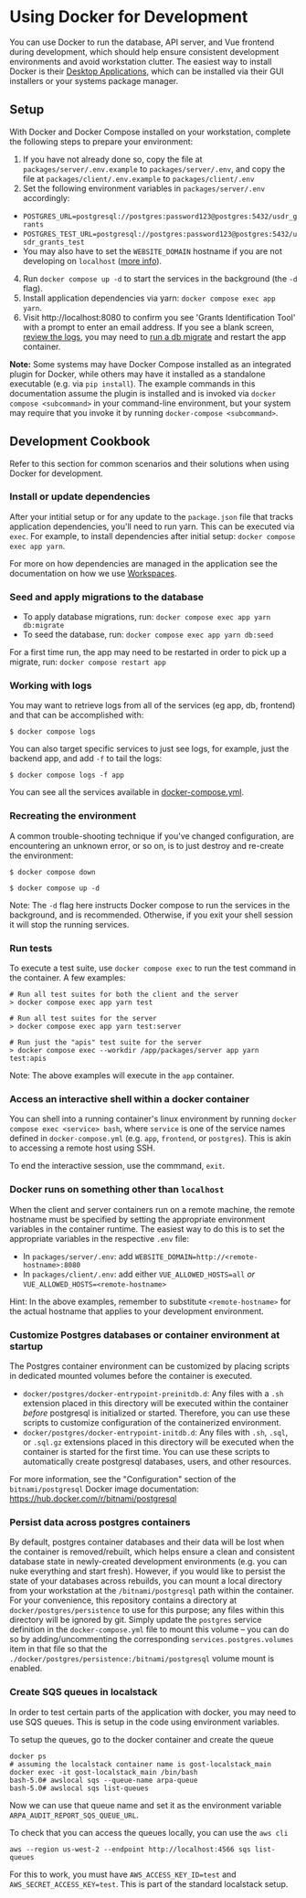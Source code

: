 # Using Docker for Development

You can use Docker to run the database, API server, and Vue frontend during development,
which should help ensure consistent development environments and avoid workstation
clutter. The easiest way to install Docker is their [Desktop Applications](https://www.docker.com/products/docker-desktop/),
which can be installed via their GUI installers or your systems package manager.


## Setup

With Docker and Docker Compose installed on your workstation, complete the following
steps to prepare your environment:

1. If you have not already done so, copy the file at `packages/server/.env.example`
  to `packages/server/.env`, and copy the file at `packages/client/.env.example`
  to `packages/client/.env`
2. Set the following environment variables in `packages/server/.env` accordingly:
  - `POSTGRES_URL=postgresql://postgres:password123@postgres:5432/usdr_grants`
  - `POSTGRES_TEST_URL=postgresql://postgres:password123@postgres:5432/usdr_grants_test`
  - You may also have to set the `WEBSITE_DOMAIN` hostname if you are not developing on `localhost`
  ([more info](#cookbook-non-localhost)).
4. Run `docker compose up -d` to start the services in the background (the `-d` flag).
5. Install application dependencies via yarn: `docker compose exec app yarn`.
6. Visit http://localhost:8080 to confirm you see 'Grants Identification Tool' with a prompt to enter an email address.
If you see a blank screen, [review the logs](#cookbook-logs), you may need to [run a db migrate](#cookbook-db-migrate) and restart the app container.


**Note:** Some systems may have Docker Compose installed as an integrated plugin for Docker,
while others may have it installed as a standalone executable (e.g. via `pip install`).
The example commands in this documentation assume the plugin is installed and is invoked
via `docker compose <subcommand>` in your command-line environment, but your system may require
that you invoke it by running `docker-compose <subcommand>`.


## Development Cookbook

Refer to this section for common scenarios and their solutions when using Docker
for development.

### Install or update dependencies

After your intitial setup or for any update to the `package.json` file that
tracks application dependencies, you'll need to run yarn. This
can be executed via `exec`. For example, to install dependencies after initial
setup: `docker compose exec app yarn`.

For more on how dependencies are managed in the application see the documentation
on how we use [Workspaces](../docs/workspaces.md).

### Seed and apply migrations to the database <a name="cookbook-db-migrate"></a>

- To apply database migrations, run: `docker compose exec app yarn db:migrate`
- To seed the database, run: `docker compose exec app yarn db:seed`

For a first time run, the app may need to be restarted in order to pick up a migrate, run: `docker compose restart app`

### Working with logs <a name="cookbook-logs"></a>

You may want to retrieve logs from all of the services (eg app, db, frontend)
and that can be accomplished with:

```
$ docker compose logs
```

You can also target specific services to just see logs, for example, just the
backend app, and add `-f` to tail the logs:

```
$ docker compose logs -f app
```

You can see all the services available in [docker-compose.yml](../docker-compose.yml).

### Recreating the environment

A common trouble-shooting technique if you've changed configuration, are encountering
an unknown error, or so on, is to just destroy and re-create the environment:

```
$ docker compose down
```

```
$ docker compose up -d
```

Note: The `-d` flag here instructs Docker compose to run the services in the
background, and is recommended. Otherwise, if you exit your shell session it will
stop the running services.


### Run tests

To execute a test suite, use `docker compose exec` to run the test command in the container.
A few examples:

```shell
# Run all test suites for both the client and the server
> docker compose exec app yarn test

# Run all test suites for the server
> docker compose exec app yarn test:server

# Run just the "apis" test suite for the server
> docker compose exec --workdir /app/packages/server app yarn test:apis
```

Note: The above examples will execute in the `app` container.


### Access an interactive shell within a docker container

You can shell into a running container's linux environment by running
`docker compose exec <service> bash`, where `service` is one of the service names defined
in `docker-compose.yml` (e.g. `app`, `frontend`, or `postgres`). This is akin to accessing
a remote host using SSH.

To end the interactive session, use the commmand, `exit`.


### Docker runs on something other than `localhost`<a name="cookbook-non-localhost"></a>

When the client and server containers run on a remote machine, the remote hostname must be
specified by setting the appropriate environment variables in the container runtime.
The easiest way to do this is to set the appropriate variables in the respective `.env` file:

- In `packages/server/.env`: add `WEBSITE_DOMAIN=http://<remote-hostname>:8080`
- In `packages/client/.env`: add either `VUE_ALLOWED_HOSTS=all` *or*
  `VUE_ALLOWED_HOSTS=<remote-hostname>`

Hint: In the above examples, remember to substitute `<remote-hostname>` for the actual hostname
that applies to your development environment.


### Customize Postgres databases or container environment at startup

The Postgres container environment can be customized by placing scripts in dedicated mounted
volumes before the container is executed.

- `docker/postgres/docker-entrypoint-preinitdb.d`: Any files with a `.sh` extension
  placed in this directory will be executed within the container *before* postgresql
  is initialized or started. Therefore, you can use these scripts to customize configuration
  of the containerized environment.
- `docker/postgres/docker-entrypoint-initdb.d`: Any files with `.sh`, `.sql`, or `.sql.gz`
  extensions placed in this directory will be executed when the container is started for the first
  time. You can use these scripts to automatically create postgresql databases, users, and other
  resources.

For more information, see the "Configuration" section of the `bitnami/postgresql` Docker image
documentation: https://hub.docker.com/r/bitnami/postgresql


### Persist data across postgres containers

By default, postgres container databases and their data will be lost when the container
is removed/rebuilt, which helps ensure a clean and consistent database state in newly-created
development environments (e.g. you can nuke everything and start fresh). However, if you would
like to persist the state of your databases across rebuilds, you can mount a local directory
from your workstation at the `/bitnami/postgresql` path within the container. For your convenience,
this repository contains a directory at `docker/postgres/persistence` to use for this purpose;
any files within this directory will be ignored by git. Simply update the `postgres` service
definition in the `docker-compose.yml` file to mount this volume – you can do so
by adding/uncommenting the corresponding `services.postgres.volumes` item in that file so that
the `./docker/postgres/persistence:/bitnami/postgresql` volume mount is enabled.


### Create SQS queues in localstack

In order to test certain parts of the application with docker, you may need to use SQS queues.
This is setup in the code using environment variables.

To setup the queues, go to the docker container and create the queue
```
docker ps
# assuming the localstack container name is gost-localstack_main
docker exec -it gost-localstack_main /bin/bash
bash-5.0# awslocal sqs --queue-name arpa-queue
bash-5.0# awslocal sqs list-queues
```
Now we can use that queue name and set it as the environment variable `ARPA_AUDIT_REPORT_SQS_QUEUE_URL`.

To check that you can access the queues locally, you can use the `aws cli`
```
aws --region us-west-2 --endpoint http://localhost:4566 sqs list-queues
```
For this to work, you must have `AWS_ACCESS_KEY_ID=test` and `AWS_SECRET_ACCESS_KEY=test`.
This is part of the standard localstack setup.
